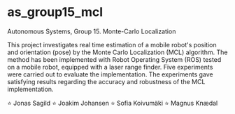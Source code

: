 # as_group15_mcl
Autonomous Systems, Group 15. Monte-Carlo Localization

This project investigates real time estimation of a mobile robot's position and orientation (pose) by the Monte Carlo Localization (MCL) algorithm. The method has been implemented with Robot Operating System (ROS) tested on a mobile robot, equipped with a laser range finder. Five experiments were carried out to evaluate the implementation. The experiments gave satisfying results regarding the accuracy and robustness of the MCL implementation. 

:star: Jonas Sagild
:star: Joakim Johansen
:star: Sofia Koivumäki
:star: Magnus Knædal
